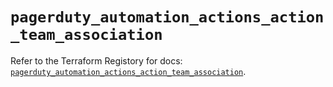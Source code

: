 # `pagerduty_automation_actions_action_team_association`

Refer to the Terraform Registory for docs: [`pagerduty_automation_actions_action_team_association`](https://www.terraform.io/docs/providers/pagerduty/r/automation_actions_action_team_association).
